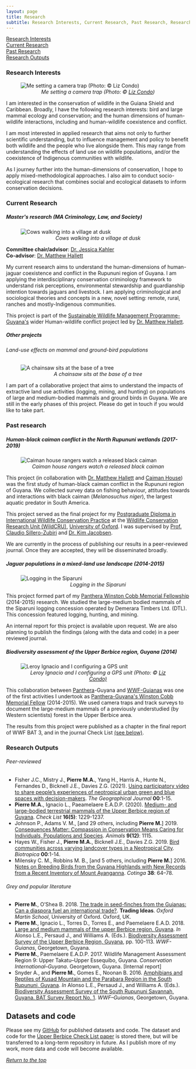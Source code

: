 ```yaml
---
layout: page
title: Research
subtitle: Research Interests, Current Research, Past Research, Research Outputs
---
```

<a href = "#research-interests">Research Interests</a>
<br><a href = "#current-research">Current Research</a>
<br><a href = "#past-research">Past Research</a>
<br><a href = "#research-outputs">Research Outputs</a>

### Research Interests

<figure>
<img src="assets/images/research/wwf_bat3_lcondo.jpg" alt = "Me setting a camera trap (Photo: © Liz Condo)"/>
<text align = "center"><figcaption><i>Me setting a camera trap (Photo: © <a href = "https://www.lizcondo.com/index/G0000hZVx_wtPb50/thumbs" target="_blank">Liz Condo</a>)</i></figcaption></text>
</figure>

I am interested in the conservation of wildlife in the Guiana Shield and Caribbean. Broadly, I have the following research interests: bird and large mammal ecology and conservation; and the human dimensions of human-wildlife interactions, including and human-wildlife coexistence and conflict.

I am most interested in applied research that aims not only to further scientific understanding, but to influence management and policy to benefit both wildlife and the people who live alongside them. This may range from understanding the effects of land use on wildlife populations, and/or the coexistence of Indigenous communities with wildlife.

As I journey further into the human-dimensions of conservation, I hope to apply mixed-methodological approaches. I also aim to conduct socio-ecological research that combines social and ecological datasets to inform conservation decisions. 

### Current Research

##### Master's research (MA Criminology, Law, and Society)

<figure>
<img src="assets/images/research/ma_cows.jpg" alt = "Cows walking into a village at dusk"/>
<text align = "center"><figcaption><i>Cows walking into a village at dusk</i></figcaption></text>
</figure>

**Committee chair/advisor**: <a href = "https://soccrim.clas.ufl.edu/jessica-kahler/" target = "_blank">Dr. Jessica Kahler</a>
<br>**Co-advisor**: <a href = "https://www.rupununiwildlife.org/" target = "_blank">Dr. Matthew Hallett</a>

My current research aims to understand the human-dimensions of human-jaguar coexistence and conflict in the Rupununi region of Guyana. I am applying the interdisciplinary conservation criminology framework to understand risk perceptions, environmental stewardship and guardianship intention towards jaguars and livestock. I am applying criminological and sociological theories and concepts in a new, novel setting: remote, rural, ranches and mostly-Indigenous communities.

This project is part of the <a href = "https://www.swm-programme.info/country-guyana" target = "_blank">Sustainable Wildlife Management Programme-Guyana's</a> wider Human-wildlife conflict project led by <a href = "https://www.rupununiwildlife.org/" target = "_blank">Dr. Matthew Hallett</a>. 

##### Other projects

###### Land-use effects on mammal and ground-bird populations

<figure>
<img src="assets/images/research/landuse.jpg" alt = "A chainsaw sits at the base of a tree"/>
<text align = "center"><figcaption><i>A chainsaw sits at the base of a tree</i></figcaption></text>
</figure>

I am part of a collaborative project that aims to understand the impacts of extractive land use activities (logging, mining, and hunting) on populations of large and medium-bodied mammals and ground birds in Guyana. We are still in the early phases of this project. Please do get in touch if you would like to take part.

### Past research

##### Human-black caiman conflict in the North Rupununi wetlands (2017-2019)

<figure>
<img src="assets/images/research/bc_conflict.jpg" alt = "Caiman house rangers watch a released black caiman"/>
<text align = "center"><figcaption><i>Caiman house rangers watch a released black caiman</i></figcaption></text>
</figure>

This project (in collaboration with <a href = "https://rupununiwildlife.org/">Dr. Matthew Hallett</a> and <a href = "http://caimanhouse.com/">Caiman House</a>) was the first study of human-black caiman conflict in the Rupununi region of Guyana. We collected survey data on fishing behaviour, attitudes towards and interactions with black caiman (<i>Melanosuchus niger</i>), the largest aquatic predator in South America.

This project served as the final project for my <a href = "https://www.wildcru.org/courses/diploma/" target = "_blank">Postgraduate Diploma in International Wildlife Conservation Practice</a> at the <a href = "https://wildcru.org" target = "_blank">Wildlife Conservation Research Unit (WildCRU)</a>, <a href = "https://ox.ac.uk" target = "_blank">University of Oxford</a>. I was supervised by <a href = "https://www.zoo.ox.ac.uk/people/dr-claudio-sillero#/">Prof. Claudio Sillero-Zubiri</a> and <a href = "https://scholar.google.com/citations?user=EVJ010MAAAAJ&hl=fil">Dr. Kim Jacobsen</a>.

We are currently in the process of publishing our results in a peer-reviewed journal. Once they are accepted, they will be disseminated broadly.

##### Jaguar populations in a mixed-land use landscape (2014-2015)

<figure>
<img src="assets/images/research/cobb.jpg" alt = "Logging in the Siparuni"/>
<text align = "center"><figcaption><i>Logging in the Siparuni</i></figcaption></text>
</figure>

This project formed part of my <a href = "https://www.panthera.org/sites/default/files/Panthera_WinstonCobbMemorialFellowship.pdf" target = "_blank">Panthera Winston Cobb Memorial Fellowship</a> (2014-2015) research. We studied the large-medium bodied mammals of the Siparuni logging concession operated by Demerara Timbers Ltd. (DTL). This concession featured logging, hunting, and mining.

An internal report for this project is available upon request. We are also planning to publish the findings (along with the data and code) in a peer reviewed journal.

##### Biodiversity assessment of the Upper Berbice region, Guyana (2014)

<figure>
<img src="assets/images/research/wwf_bat3_lcondo_2.jpg" alt = "Leroy Ignacio and I configuring a GPS unit"/>
<text align = "center"><figcaption><i>Leroy Ignacio and I configuring a GPS unit (Photo: © <a href = "https://www.lizcondo.com/index/G0000hZVx_wtPb50/thumbs" target="_blank">Liz Condo)</a></i></figcaption></text>
</figure>

This collaboration between <a href = "https://panthera.org/" target = "_blank">Panthera</a>-Guyana and <a href = "https://www.wwfguianas.org/" target = "_blank">WWF-Guianas</a> was one of the first activities I undertook as <a href = "https://www.panthera.org/sites/default/files/Panthera_WinstonCobbMemorialFellowship.pdf" target = "_blank">Panthera-Guyana's Winston Cobb Memorial Fellow</a> (2014-2015). We used camera traps and track surveys to document the large-medium mammals of a previously understudied (by Western scientists) forest in the Upper Berbice area. 

The results from this project were published as a chapter in the final report of WWF BAT 3, and in the journal Check List <a href = "#peer-reviewed">(see below)</a>.

### Research Outputs

###### Peer-reviewed

- Fisher J.C., Mistry J., **Pierre M.A.**, Yang H., Harris A., Hunte N., Fernandes D., Bicknell J.E., Davies Z.G. (2021). <a href = "https://rgs-ibg.onlinelibrary.wiley.com/doi/10.1111/geoj.12406">Using participatory video to share people’s experiences of neotropical urban green and blue spaces with decision-makers</a>. *The Geographical Journal* **00**:1-15.
- **Pierre M.A.**, Ignacio L., Paeamelaere E.A.D.P. (2020). <a href = "https://checklist.pensoft.net/article/55247/">Medium- and large-bodied terrestrial mammals of the Upper Berbice region of Guyana</a>. *Check List* **16(5)**: 1229-1237.
- Johnson P., Adams V. M., [and 29 others, including **Pierre M.**] 2019. <a href = "https://www.mdpi.com/2076-2615/9/12/1115/htm">Consequences Matter: Compassion in Conservation Means Caring for Individuals, Populations and Species</a>. *Animals* **9(12)**: 1115.
- Hayes W., Fisher J., **Pierre M.A.**, Bicknell J.E., Davies Z.G. 2019. <a href = "https://onlinelibrary.wiley.com/doi/pdf/10.1111/btp.12729">Bird communities across varying landcover types in a Neotropical City</a>. *Biotropica* **00**:1-14.
- Milensky C. M., Robbins M. B., [and 5 others, including **Pierre M.**] 2016. <a href = "https://www.academia.edu/29183954/Notes_on_breeding_birds_from_the_Guyana_highlands_with_new_records_from_a_recent_inventory_of_Mount_Ayanganna">Notes on Breeding Birds from the Guyana Highlands with New Records from a Recent Inventory of Mount Ayanganna</a>. *Cotinga* **38**: 64–78.

###### Grey and popular literature

- **Pierre M.**, O’Shea B. 2018. <a href = "">The trade in seed-finches from the Guianas: Can a diaspora fuel an international trade?</a>. **Trading Ideas**. *Oxford Martin School*, University of Oxford. Oxford, UK.
- **Pierre M.**, Ignacio L., Torres D., Torres E., and Paemelaere E.A.D. 2018. <a href = "https://www.researchgate.net/publication/340681593_Large_and_Medium_Mammals_of_the_Upper_Berbice_region_Guyana">Large and medium mammals of the upper Berbice region, Guyana</a>. *In* Alonso L.E., Persaud J., and Williams A. (Eds.). <a href = "https://wwflac.awsassets.panda.org/downloads/biodiversity_assessment_survey_of_the_upper_berbice_region_2018.pdf">Biodiversity Assessment Survey of the Upper Berbice Region, Guyana</a>, pp. 100-113. *WWF-Guianas*, Georgetown, Guyana.
- **Pierre M.**, Paemelaere E.A.D.P. 2017. Wildlife Management Assessment Region 9: Upper Takatu–Upper Essequibo, Guyana. *Conservation International–Guyana*. Georgetown, Guyana. [Internal report]
- Snyder A., and **Pierre M.**, Gomes E., Noonan B. 2016. <a href = "https://www.researchgate.net/publication/319987268_Amphibians_and_Reptiles_of_Kusad_Mountain_and_the_Parabara_Region_in_the_South_Rupununi_Guyana">Amphibians and Reptiles of Kusad Mountain and the Parabara Region in the South Rupununi, Guyana</a>. *In* Alonso L.E., Persaud J., and Williams A. (Eds.). <a href = "https://wwflac.awsassets.panda.org/downloads/wwf_bat_sr_low_res_1.pdf">Biodiversity Assessment Survey of the South Rupununi Savannah, Guyana. BAT Survey Report No. 1</a>. *WWF–Guianas*, Georgetown, Guyana.

## Datasets and code

Please see my <a href = "https://github.com/meshachpierre">GitHub</a> for published datasets and code. The dataset and code for the <a href = "https://checklist.pensoft.net/article/55247/">Upper Berbice Check List paper</a> is stored there, but will be transferred to a long-term repository in future. As I publish more of my work, more data and code will become available.

<a href="#header"><i>Return to the top</i></a>